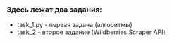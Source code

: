 ### Здесь лежат два задания:
 - task_1.py - первая задача (алгоритмы)
 - task_2 - второе задание (Wildberries Scraper API)
